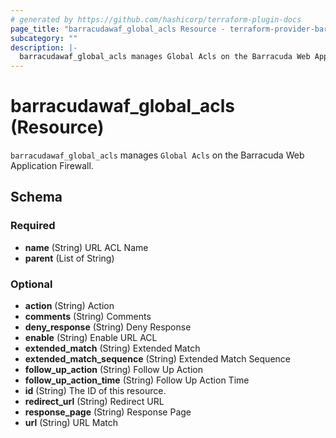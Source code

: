 ```yaml
---
# generated by https://github.com/hashicorp/terraform-plugin-docs
page_title: "barracudawaf_global_acls Resource - terraform-provider-barracudawaf"
subcategory: ""
description: |-
  barracudawaf_global_acls manages Global Acls on the Barracuda Web Application Firewall.
---
```


# barracudawaf_global_acls (Resource)

`barracudawaf_global_acls` manages `Global Acls` on the Barracuda Web Application Firewall.



<!-- schema generated by tfplugindocs -->
## Schema

### Required

- **name** (String) URL ACL Name
- **parent** (List of String)

### Optional

- **action** (String) Action
- **comments** (String) Comments
- **deny_response** (String) Deny Response
- **enable** (String) Enable URL ACL
- **extended_match** (String) Extended Match
- **extended_match_sequence** (String) Extended Match Sequence
- **follow_up_action** (String) Follow Up Action
- **follow_up_action_time** (String) Follow Up Action Time
- **id** (String) The ID of this resource.
- **redirect_url** (String) Redirect URL
- **response_page** (String) Response Page
- **url** (String) URL Match


